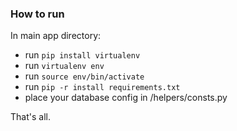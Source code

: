 ### How to run
In main app directory:
* run `pip install virtualenv`
* run `virtualenv env`
* run `source env/bin/activate`
* run `pip -r install requirements.txt`
* place your database config in /helpers/consts.py

That's all. 